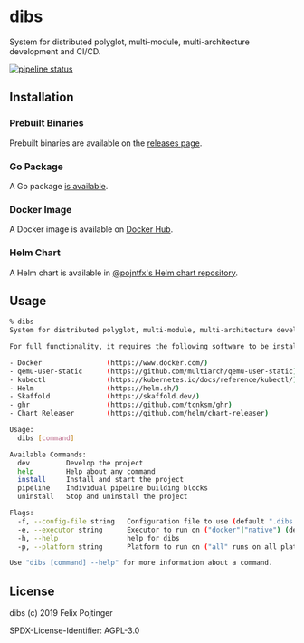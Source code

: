 # dibs

System for distributed polyglot, multi-module, multi-architecture development and CI/CD.

[![pipeline status](https://gitlab.com/pojntfx/dibs/badges/master/pipeline.svg)](https://gitlab.com/pojntfx/dibs/commits/master)

## Installation

### Prebuilt Binaries

Prebuilt binaries are available on the [releases page](https://github.com/pojntfx/dibs/releases/latest).

### Go Package

A Go package [is available](https://godoc.org/github.com/pojntfx/dibs).

### Docker Image

A Docker image is available on [Docker Hub](https://hub.docker.com/r/pojntfx/dibs).

### Helm Chart

A Helm chart is available in [@pojntfx's Helm chart repository](https://pojntfx.github.io/charts/).

## Usage

```bash
% dibs
System for distributed polyglot, multi-module, multi-architecture development and CI/CD

For full functionality, it requires the following software to be installed:

- Docker                (https://www.docker.com/)
- qemu-user-static      (https://github.com/multiarch/qemu-user-static)
- kubectl               (https://kubernetes.io/docs/reference/kubectl/)
- Helm                  (https://helm.sh/)
- Skaffold              (https://skaffold.dev/)
- ghr                   (https://github.com/tcnksm/ghr)
- Chart Releaser        (https://github.com/helm/chart-releaser)

Usage:
  dibs [command]

Available Commands:
  dev         Develop the project
  help        Help about any command
  install     Install and start the project
  pipeline    Individual pipeline building blocks
  uninstall   Stop and uninstall the project

Flags:
  -f, --config-file string   Configuration file to use (default ".dibs.yml")
  -e, --executor string      Executor to run on ("docker"|"native") (default "native")
  -h, --help                 help for dibs
  -p, --platform string      Platform to run on ("all" runs on all platforms specified in configuration file) (default "all")

Use "dibs [command] --help" for more information about a command.
```

## License

dibs (c) 2019 Felix Pojtinger

SPDX-License-Identifier: AGPL-3.0
